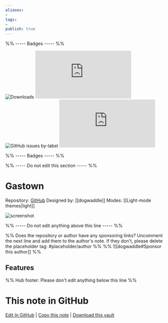 ```yaml
---
aliases:
- 
tags: 
- 
publish: true
---
```


%% ----- Badges ----- %%

![Downloads](https://img.shields.io/badge/downloads-3759-573E7A?style=for-the-badge&logo=)
![GitHub last commit](https://img.shields.io/github/last-commit/dogwaddle/obsidian-gastown-theme.md?color=573E7A&label=last%20update&logo=github&style=for-the-badge)
![GitHub issues by-label](https://img.shields.io/github/issues/dogwaddle/obsidian-gastown-theme.md/help%20wanted?color=573E7A&logo=github&style=for-the-badge) 
![GitHub Repo stars](https://img.shields.io/github/stars/dogwaddle/obsidian-gastown-theme.md?color=573E7A&logo=github&style=for-the-badge)

%% ----- Badges ----- %%

%% ----- Do not edit this section ----- %%

# Gastown

Repository: [GitHub](https://github.com/dogwaddle/obsidian-gastown-theme.md)
Designed by: [[dogwaddle]]
Modes: [[Light-mode themes|light]]



![screenshot](https://github.com/dogwaddle/obsidian-gastown-theme.md/raw/HEAD/ObsidianOne.png)

%% ----- Do not edit anything above this line ----- %% 

%% Does the repository or author have any sponsoring links? Uncomment the next line and add them to the author's note. If they don't, please delete the placeholder tag: #placeholder/author %%
%% ![[dogwaddle#Sponsor this author]] %%


## Features



%% Hub footer: Please don't edit anything below this line %%

# This note in GitHub

<span class="git-footer">[Edit In GitHub](https://github.dev/obsidian-community/obsidian-hub/blob/main/02%20-%20Community%20Expansions/02.05%20All%20Community%20Expansions/Themes/Gastown.md "git-hub-edit-note") | [Copy this note](https://raw.githubusercontent.com/obsidian-community/obsidian-hub/main/02%20-%20Community%20Expansions/02.05%20All%20Community%20Expansions/Themes/Gastown.md "git-hub-copy-note") | [Download this vault](https://github.com/obsidian-community/obsidian-hub/archive/refs/heads/main.zip "git-hub-download-vault") </span>
